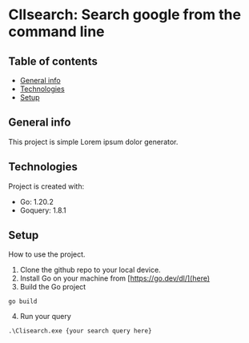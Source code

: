 # ClIsearch: Search google from the command line
## Table of contents
* [General info](#general-info)
* [Technologies](#technologies)
* [Setup](#setup)

## General info
This project is simple Lorem ipsum dolor generator.
	
## Technologies
Project is created with:
* Go: 1.20.2
* Goquery: 1.8.1
	
## Setup
How to use the project.
1. Clone the github repo to your local device.
2. Install Go on your machine from [https://go.dev/dl/](here)
3. Build the Go project 
```
go build
```
4. Run your query
```
.\Clisearch.exe {your search query here}
```
